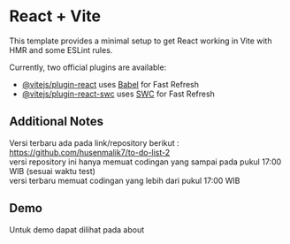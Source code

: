 # React + Vite

This template provides a minimal setup to get React working in Vite with HMR and some ESLint rules.

Currently, two official plugins are available:

- [@vitejs/plugin-react](https://github.com/vitejs/vite-plugin-react/blob/main/packages/plugin-react/README.md) uses [Babel](https://babeljs.io/) for Fast Refresh
- [@vitejs/plugin-react-swc](https://github.com/vitejs/vite-plugin-react-swc) uses [SWC](https://swc.rs/) for Fast Refresh


## Additional Notes

Versi terbaru ada pada link/repository berikut : https://github.com/husenmalik7/to-do-list-2
<br >
versi repository ini hanya memuat codingan yang sampai pada pukul 17:00 WIB (sesuai waktu test)
<br >
versi terbaru memuat codingan yang lebih dari pukul 17:00 WIB

## Demo

Untuk demo dapat dilihat pada about
